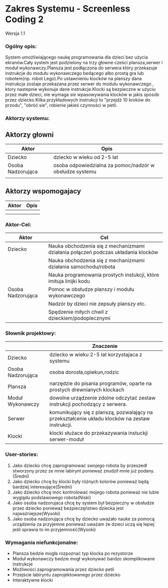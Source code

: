 # Zakres Systemu - Screenless Coding 2

Wersja 1.1

### Ogólny opis:
System umożliwiającego naukę programowania dla dzieci bez użycia ekranów.Cały system jest podzielony na trzy głowne cześci plansza,serwer i moduł wykonawczy.Plansza jest podłączona do serwera który przekazuje  instrukcje do modułu wykonawczego bedącego albo prostą gra lub robotem(np. robot Lego).Po ustawnieniu klocków na planszy dana instrukcja zostaje przekazana przez serwer do modułu wykonawczego , ktory nastepnie wykonuje dane instrukcje.Klocki są bezpieczne w użyciu przez małe dzieci, nie wymaga sie wpasowywania klocków  w jakis sposób przez dziecko.Kilka przykładowych instrukcji to "przejdż 10 kroków do przodu", "obróć sie", robienie jakieś czynności w petli.

### Aktorzy systemu:
## Aktorzy głowni
| Aktor             | Opis |
|-------------------|------|
| Dziecko           | dziecko w wieku od 2-5 lat  |
| Osoba Nadzorująca | osoba odpowiedzialna za pomoc/nadzór w obsłudze systemu     |
|                   |                                                             |

## Aktorzy wspomogajacy
| Aktor             | Opis |
|-------------------|------|
|                   |      |
|                   |      |     
 
### Aktor-Cel:
| Aktor             | Cel |
|-------------------|-----|
| Dziecko           | Nauka obchodzenia się z mechanizmami działania połączeń podczas układania klocków |
|                   | Nauka obchodzenia się z mechanizmami działania samochodu/robota                   |
|                   | Nauka programowania prostych instukcji, które imituja linijki kodu                                               |
| Osoba Nadzorująca | Pomoc w obsłudze planszy i modułu wykonawczego    |
|                   | Nadzór by dzieci nie zepsuły planszy etc.         |
|                   | Spędzenie miłych chwil z dzieckiem/podopiecznymi  |


### Słownik projektowy:
|                   | Znaczenie |
|-------------------|-----------|
| Dziecko           |  dziecko w wieku 2-5 lat korzystajaca z systemu         |
| Osoba Nadzorująca |  osoba dorosła,opiekun,rodzic        |
| Plansza           |  narzędzie do pisania programów, oparte na prostych drewnianych klockach        |
| Moduł Wykonawczy  |  dowolne urządzenie zdolne odczytać zestaw instrukcji pochodzący z serwera.         |
| Serwer            |  komunikujący się z planszą, pozwalający na przekształcenie układu klocków na zestaw instrukcji.       |
| Klocki            |  klocki służace do przekazywania instuckji serwer-moduł          | 

### User-stories:
1. Jako dziecko chcę zaprogramować swojego robota by przeszedł stworzony przez ze mnie labirynt ponieważ znudził mnie już podany.(Średni)
2. Jako dziecko chcę by klocki były różnych kolorów ponieważ będą bardziej interesujące(Średni)
3. Jako dziecko chcę móc kontrolować mojego robota ponieważ nie lubie wyglądu podstawowego robota(Niski)
4. Jako osoba nadzorujaca chcę by system był bezpieczny w obsłudze przez dziecko ponieważ bezpieczęństwo dziecka jest najważniejsze(Wysoki)
5. Jako osoba nadzorująca chcę by dziecko uważało nauke za pomocą urządzenia za przyjemne ponieważ uważam że dzieci uczą się
lepiej jeśli sprawia to im przyjemność(Wysoki)

### Wymagania niefunkcjonalne:

* Plansza bedzie mogła rozpoznać typ klocka po rezystorze 
* Moduł wykonawczy bedzie mogł wykonywać bardzo skomplikowane instrukcje
* Możliwości zaprogramowania przez dziecko petli
* Przejście labiryntu zaprojektowanego przez dziecko
* Interaktywne klocki
